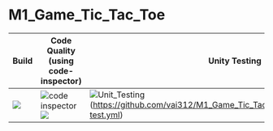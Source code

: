 # M1_Game_Tic_Tac_Toe

 Build  |  Code Quality (using code-inspector)| Unity Testing | CPP Check | Build Windows | Build CI | Github Inspector 
------ | ----------------------------------  | -------------  | -------   | -----------   | -------  | -----------     
![](https://github.com/vai312/M1_Game_Tic_Tac_Toe/actions/workflows/build_windows.yml) | ![code inspector](https://api.codiga.io/project/29925/score/svg) ![](https://api.codiga.io/project/29925/status/svg) | ![Unit_Testing](https://github.com/vai312/M1_Game_Tic_Tac_Toe/actions/workflows/unit-test.yml/badge.svg)(https://github.com/vai312/M1_Game_Tic_Tac_Toe/actions/workflows/unit-test.yml) | [![cppcheck-action](https://github.com/vai312/M1_Game_Tic_Tac_Toe/actions/workflows/cppcheck.yml/badge.svg)](https://github.com/vai312/M1_Game_Tic_Tac_Toe/actions/workflows/cppcheck.yml) | ![Build Windows](https://github.com/vai312/M1_Game_Tic_Tac_Toe/actions/workflows/build_windows.yml/badge.svg) | ![Linux C/C++ Build CI](https://github.com/vai312/M1_Game_Tic_Tac_Toe/actions/workflows/c_build.yml/badge.svg)(https://github.com/vai312/M1_Game_Tic_Tac_Toe/actions/workflows/c_build.yml) | [![.github/workflows/git_inspector.yml](https://github.com/vai312/M1_Game_Tic_Tac_Toe/actions/workflows/git_inspector.yml/badge.svg)](https://github.com/vai312/M1_Game_Tic_Tac_Toe/actions/workflows/git_inspector.yml) 
